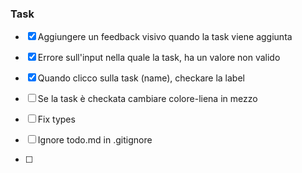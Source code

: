 ### Task

- [x] Aggiungere un feedback visivo quando la task viene aggiunta

- [x] Errore sull'input nella quale la task, ha un valore non valido

- [x] Quando clicco sulla task (name), checkare la label

- [ ] Se la task è checkata cambiare colore-liena in mezzo

- [ ] Fix types

- [ ] Ignore todo.md in .gitignore

- [ ]
